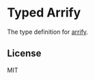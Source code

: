 # Typed Arrify

The type definition for [arrify](https://github.com/sindresorhus/arrify).

## License

MIT
